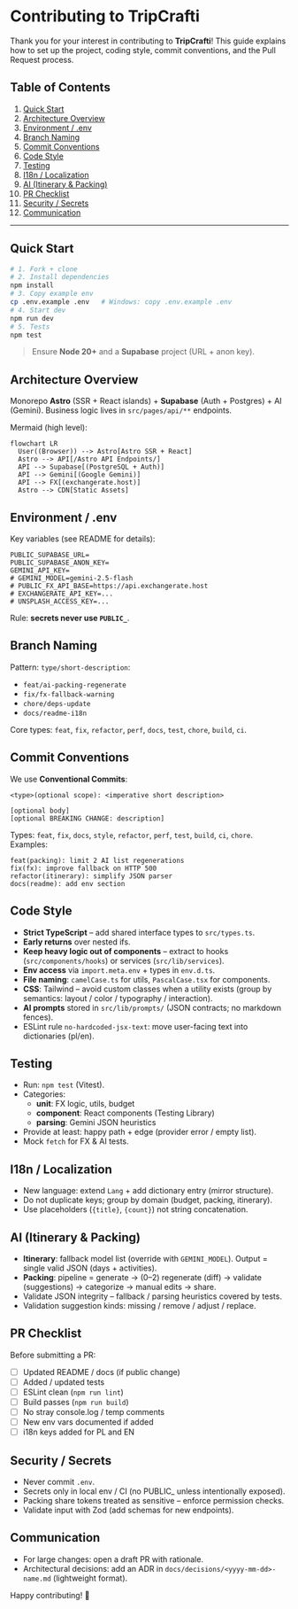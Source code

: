# Contributing to TripCrafti

Thank you for your interest in contributing to **TripCrafti**! This guide explains how to set up the project, coding style, commit conventions, and the Pull Request process.

## Table of Contents
1. [Quick Start](#quick-start)
2. [Architecture Overview](#architecture-overview)
3. [Environment / .env](#environment--env)
4. [Branch Naming](#branch-naming)
5. [Commit Conventions](#commit-conventions)
6. [Code Style](#code-style)
7. [Testing](#testing)
8. [I18n / Localization](#i18n--localization)
9. [AI (Itinerary & Packing)](#ai-itinerary--packing)
10. [PR Checklist](#pr-checklist)
11. [Security / Secrets](#security--secrets)
12. [Communication](#communication)

---
## Quick Start
```bash
# 1. Fork + clone
# 2. Install dependencies
npm install
# 3. Copy example env
cp .env.example .env   # Windows: copy .env.example .env
# 4. Start dev
npm run dev
# 5. Tests
npm test
```
> Ensure **Node 20+** and a **Supabase** project (URL + anon key).

## Architecture Overview
Monorepo **Astro** (SSR + React islands) + **Supabase** (Auth + Postgres) + AI (Gemini). Business logic lives in `src/pages/api/**` endpoints.

Mermaid (high level):
```mermaid
flowchart LR
  User((Browser)) --> Astro[Astro SSR + React]
  Astro --> API[/Astro API Endpoints/]
  API --> Supabase[(PostgreSQL + Auth)]
  API --> Gemini[(Google Gemini)]
  API --> FX[(exchangerate.host)]
  Astro --> CDN[Static Assets]
```

## Environment / .env
Key variables (see README for details):
```
PUBLIC_SUPABASE_URL=
PUBLIC_SUPABASE_ANON_KEY=
GEMINI_API_KEY=
# GEMINI_MODEL=gemini-2.5-flash
# PUBLIC_FX_API_BASE=https://api.exchangerate.host
# EXCHANGERATE_API_KEY=...
# UNSPLASH_ACCESS_KEY=...
```
Rule: **secrets never use `PUBLIC_`**.

## Branch Naming
Pattern: `type/short-description`:
* `feat/ai-packing-regenerate`
* `fix/fx-fallback-warning`
* `chore/deps-update`
* `docs/readme-i18n`

Core types: `feat`, `fix`, `refactor`, `perf`, `docs`, `test`, `chore`, `build`, `ci`.

## Commit Conventions
We use **Conventional Commits**:
```
<type>(optional scope): <imperative short description>

[optional body]
[optional BREAKING CHANGE: description]
```
Types: `feat`, `fix`, `docs`, `style`, `refactor`, `perf`, `test`, `build`, `ci`, `chore`.
Examples:
```
feat(packing): limit 2 AI list regenerations
fix(fx): improve fallback on HTTP 500
refactor(itinerary): simplify JSON parser
docs(readme): add env section
```

## Code Style
* **Strict TypeScript** – add shared interface types to `src/types.ts`.
* **Early returns** over nested ifs.
* **Keep heavy logic out of components** – extract to hooks (`src/components/hooks`) or services (`src/lib/services`).
* **Env access** via `import.meta.env` + types in `env.d.ts`.
* **File naming**: `camelCase.ts` for utils, `PascalCase.tsx` for components.
* **CSS**: Tailwind – avoid custom classes when a utility exists (group by semantics: layout / color / typography / interaction).
* **AI prompts** stored in `src/lib/prompts/` (JSON contracts; no markdown fences).
* ESLint rule `no-hardcoded-jsx-text`: move user-facing text into dictionaries (pl/en).

## Testing
* Run: `npm test` (Vitest).
* Categories:
  - **unit**: FX logic, utils, budget
  - **component**: React components (Testing Library)
  - **parsing**: Gemini JSON heuristics
* Provide at least: happy path + edge (provider error / empty list).
* Mock `fetch` for FX & AI tests.

## I18n / Localization
* New language: extend `Lang` + add dictionary entry (mirror structure).
* Do not duplicate keys; group by domain (budget, packing, itinerary).
* Use placeholders (`{title}`, `{count}`) not string concatenation.

## AI (Itinerary & Packing)
* **Itinerary**: fallback model list (override with `GEMINI_MODEL`). Output = single valid JSON (days + activities).
* **Packing**: pipeline = generate → (0–2) regenerate (diff) → validate (suggestions) → categorize → manual edits → share.
* Validate JSON integrity – fallback / parsing heuristics covered by tests.
* Validation suggestion kinds: missing / remove / adjust / replace.

## PR Checklist
Before submitting a PR:
- [ ] Updated README / docs (if public change)
- [ ] Added / updated tests
- [ ] ESLint clean (`npm run lint`)
- [ ] Build passes (`npm run build`)
- [ ] No stray console.log / temp comments
- [ ] New env vars documented if added
- [ ] i18n keys added for PL and EN

## Security / Secrets
* Never commit `.env`.
* Secrets only in local env / CI (no PUBLIC_ unless intentionally exposed).
* Packing share tokens treated as sensitive – enforce permission checks.
* Validate input with Zod (add schemas for new endpoints).

## Communication
* For large changes: open a draft PR with rationale.
* Architectural decisions: add an ADR in `docs/decisions/<yyyy-mm-dd>-name.md` (lightweight format).

Happy contributing! 💙
